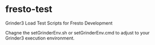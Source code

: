 fresto-test
===========

Grinder3 Load Test Scripts for Fresto Development

Chagne the setGrinderEnv.sh or setGrinderEnv.cmd to adjust to your Grinder3 execution environment.
